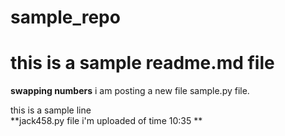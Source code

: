 # sample_repo
<h1>this is a sample readme.md file</h1>

**swapping numbers**
i am posting a new file sample.py file.

this is a sample line<br>
**jack458.py file i'm uploaded of time 10:35 **
